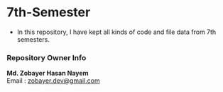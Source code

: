 # 7th-Semester
- In this repository, I have kept all kinds of code and file data from 7th semesters.




### Repository Owner Info

__Md. Zobayer Hasan Nayem__ <br>
Email : zobayer.dev@gmail.com
